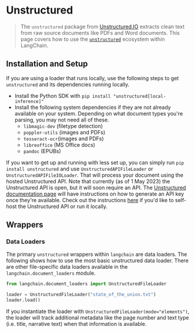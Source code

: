 # Unstructured

>The `unstructured` package from
[Unstructured.IO](https://www.unstructured.io/) extracts clean text from raw source documents like
PDFs and Word documents.
This page covers how to use the [`unstructured`](https://github.com/Unstructured-IO/unstructured)
ecosystem within LangChain.

## Installation and Setup

If you are using a loader that runs locally, use the following steps to get `unstructured` and
its dependencies running locally.

- Install the Python SDK with `pip install "unstructured[local-inference]"`
- Install the following system dependencies if they are not already available on your system.
  Depending on what document types you're parsing, you may not need all of these.
    - `libmagic-dev` (filetype detection)
    - `poppler-utils` (images and PDFs)
    - `tesseract-ocr`(images and PDFs)
    - `libreoffice` (MS Office docs)
    - `pandoc` (EPUBs)

If you want to get up and running with less set up, you can
simply run `pip install unstructured` and use `UnstructuredAPIFileLoader` or
`UnstructuredAPIFileIOLoader`. That will process your document using the hosted Unstructured API.
Note that currently (as of 1 May 2023) the Unstructured API is open, but it will soon require
an API. The [Unstructured documentation page](https://unstructured-io.github.io/) will have
instructions on how to generate an API key once they're available. Check out the instructions
[here](https://github.com/Unstructured-IO/unstructured-api#dizzy-instructions-for-using-the-docker-image)
if you'd like to self-host the Unstructured API or run it locally.

## Wrappers

### Data Loaders

The primary `unstructured` wrappers within `langchain` are data loaders. The following
shows how to use the most basic unstructured data loader. There are other file-specific
data loaders available in the `langchain.document_loaders` module.

```python
from langchain.document_loaders import UnstructuredFileLoader

loader = UnstructuredFileLoader("state_of_the_union.txt")
loader.load()
```

If you instantiate the loader with `UnstructuredFileLoader(mode="elements")`, the loader
will track additional metadata like the page number and text type (i.e. title, narrative text)
when that information is available.
